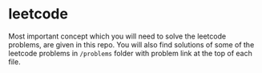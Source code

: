 # leetcode


Most important concept which you will need to solve the leetcode problems, are given in this repo. You will also find solutions of some of the leetcode problems in `/problems` folder with problem link at the top of each file.